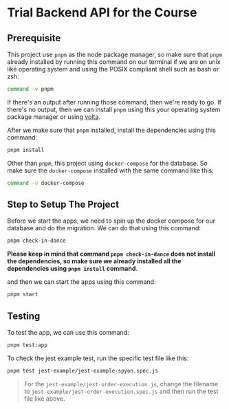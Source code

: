 # Trial Backend API for the Course

## Prerequisite

This project use `pnpm` as the node package manager, so make sure that `pnpm`
already installed by running this command on our terminal if we are on unix
like operating system and using the POSIX compliant shell such as bash or zsh:
```sh
command -v pnpm
```

If there's an output after running those command, then we're ready to go. If
there's no output, then we can install `pnpm` using this your operating
system package manager or using [volta](https://volta.sh/).

After we make sure that `pnpm` installed, install the dependencies using this
command:
```sh
pnpm install
```

Other than `pnpm`, this project using `docker-compose` for the database. So
make sure the `docker-compose` installed with the same command like this:
```sh
command -v docker-compose
```

## Step to Setup The Project

Before we start the apps, we need to spin up the docker compose for our
database and do the migration. We can do that using this command:
```sh
pnpm check-in-dance
```

**Please keep in mind that command `pnpm check-in-dance` does not install the
dependencies, so make sure we already installed all the dependencies using
`pnpm install` command**.

and then we can start the apps using this command:
```sh
pnpm start
```

## Testing

To test the app, we can use this command:
```sh
pnpm test:app
```

To check the jest example test, run the specific test file like this:
```sh
pnpm test jest-example/jest-example-spyon.spec.js
```

> For the `jest-example/jest-order-execution.js`, change the filename to
> `jest-example/jest-order-execution.spec.js` and then run the test file like
> above.
